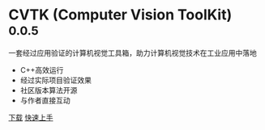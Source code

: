 # CVTK (Computer Vision ToolKit) <small>0.0.5</small>

一套经过应用验证的计算机视觉工具箱，助力计算机视觉技术在工业应用中落地

- C++高效运行
- 经过实际项目验证效果
- 社区版本算法开源
- 与作者直接互动

[下载](https://github.com/willard-yuan/cvtk/tags)
[快速上手](/快速上手/开始)
